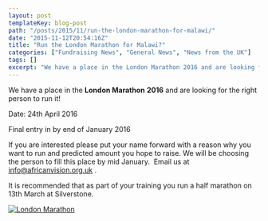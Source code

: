 ```yaml
---
layout: post
templateKey: blog-post
path: "/posts/2015/11/run-the-london-marathon-for-malawi/"
date: "2015-11-12T20:54:16Z"
title: "Run the London Marathon for Malawi?"
categories: ["Fundraising News", "General News", "News from the UK"]
tags: []
excerpt: "We have a place in the London Marathon 2016 and are looking for the right person to run it!Date: 24..."
---
```


We have a place in the **London Marathon** **2016** and are looking for the right person to run it!

Date: 24th April 2016

Final entry in by end of January 2016

If you are interested please put your name forward with a reason why you want to run and predicted amount you hope to raise. We will be choosing the person to fill this place by mid January.  Email us at [info@africanvision.org.uk](mailto:info@africanvision.org.uk) .

It is recommended that as part of your training you run a half marathon on 13th March at Silverstone.

[![London Marathon](https://www.africanvision.org.uk/africa-vision-news/wp-content/uploads/2015/11/London-Marathon-300x200.jpg)](https://www.africanvision.org.uk/africa-vision-news/wp-content/uploads/2015/11/London-Marathon.jpg)
